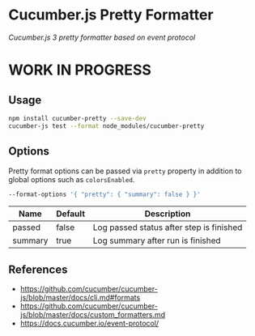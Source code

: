 # Cucumber.js Pretty Formatter

*Cucumber.js 3 pretty formatter based on event protocol*

# WORK IN PROGRESS

## Usage

```bash
npm install cucumber-pretty --save-dev
cucumber-js test --format node_modules/cucumber-pretty
```

## Options

Pretty format options can be passed via `pretty` property in addition to global options such as `colorsEnabled`.

```bash
--format-options '{ "pretty": { "summary": false } }'
```

| Name | Default | Description|
| --- | --- | --- |
| passed | false | Log passed status after step is finished |
| summary | true | Log summary after run is finished |

## References

- https://github.com/cucumber/cucumber-js/blob/master/docs/cli.md#formats
- https://github.com/cucumber/cucumber-js/blob/master/docs/custom_formatters.md
- https://docs.cucumber.io/event-protocol/
